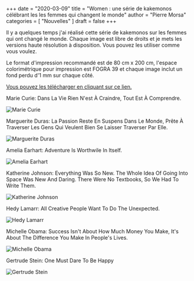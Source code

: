 +++
date        = "2020-03-09"
title       = "Women : une série de kakemonos célébrant les les femmes qui changent le monde"
author      = "Pierre Morsa"
categories  = [ "Nouvelles" ]
draft       = false
+++

Il y a quelques temps j'ai réalisé cette série de kakemonos sur les femmes qui ont changé le monde. Chaque image est libre de droits et je mets les versions haute résolution à disposition. Vous pouvez les utiliser comme vous voulez.

Le format d'impression recommandé est de 80 cm x 200 cm, l'espace colorimétrique pour impression est FOGRA 39 et chaque image inclut un fond perdu d'1 mm sur chaque côté.

[Vous pouvez les télécharger en cliquant sur ce lien.](https://www.dropbox.com/s/8lyeeflfqlyjelm/women.zip?dl=1)

Marie Curie: Dans La Vie Rien N'est À Craindre, Tout Est À Comprendre.

![Marie Curie](/pictures/2020/03/marie_curie_thumb.jpg)

Marguerite Duras: La Passion Reste En Suspens Dans Le Monde, Prête À Traverser Les Gens Qui Veulent Bien Se Laisser Traverser Par Elle.

![Marguerite Duras](/pictures/2020/03/marguerite_duras_thumb.jpg)

Amelia Earhart: Adventure Is Worthwile In Itself.

![Amelia Earhart](/pictures/2020/03/amelia_earhart_thumb.jpg)

Katherine Johnson: Everything Was So New. The Whole Idea Of Going Into Space Was New And Daring. There Were No Textbooks, So We Had To Write Them.

![Katherine Johnson](/pictures/2020/03/katherine_johnson_thumb.jpg)

Hedy Lamarr: All Creative People Want To Do The Unexpected.

![Hedy Lamarr](/pictures/2020/03/hedy_lamarr_thumb.jpg)

Michelle Obama: Success Isn't About How Much Money You Make, It's About The Difference You Make In People's Lives.

![Michelle Obama](/pictures/2020/03/michelle_obama_thumb.jpg)

Gertrude Stein: One Must Dare To Be Happy

![Gertrude Stein](/pictures/2020/03/gertrude_stein_thumb.jpg)

